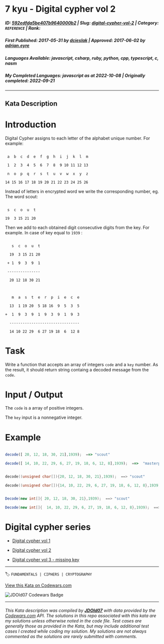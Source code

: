 # 7 kyu - Digital cypher vol 2

##### **ID**: [592edfda5be407b9640000b2](https://www.codewars.com/kata/592edfda5be407b9640000b2) | **Slug**: [digital-cypher-vol-2](https://www.codewars.com/kata/592edfda5be407b9640000b2) | **Category**: `REFERENCE` | **Rank**: <span style="color:white">7 kyu</span>

##### **First Published**: 2017-05-31 ***by*** [dcieslak](https://www.codewars.com/users/dcieslak) | **Approved**: 2017-06-02 ***by*** [adrian.eyre](https://www.codewars.com/users/adrian.eyre)

##### **Languages Available**: javascript, csharp, ruby, python, cpp, typescript, c, nasm

##### **My Completed Languages**: javascript ***as at*** 2022-10-08 | **Originally completed**: 2022-09-21

---

## Kata Description


# Introduction 



Digital Cypher assigns to each letter of the alphabet unique number. For example:



```

 a  b  c  d  e  f  g  h  i  j  k  l  m

 1  2  3  4  5  6  7  8  9 10 11 12 13

 n  o  p  q  r  s  t  u  v  w  x  y  z

14 15 16 17 18 19 20 21 22 23 24 25 26

```



Instead of letters in encrypted word we write the corresponding number, eg. The word scout:



```

 s  c  o  u  t

19  3 15 21 20

```

Then we add to each obtained digit consecutive digits from the key. For example. In case of key equal to `1939` :



```

   s  c  o  u  t

  19  3 15 21 20

 + 1  9  3  9  1

 ---------------

  20 12 18 30 21

  

   m  a  s  t  e  r  p  i  e  c  e

  13  1 19 20  5 18 16  9  5  3  5

+  1  9  3  9  1  9  3  9  1  9  3

  --------------------------------

  14 10 22 29  6 27 19 18  6  12 8

```



# Task



Write a function that accepts an array of integers `code` and a `key` number. As the result, it should return string containg a decoded message from the `code`.



# Input / Output



The `code` is a array of positive integers.<br/>

The `key` input is a nonnegative integer.



# Example



``` javascript

decode([ 20, 12, 18, 30, 21],1939);  ==> "scout"

decode([ 14, 10, 22, 29, 6, 27, 19, 18, 6, 12, 8],1939);  ==>  "masterpiece"

```

```c

decode((unsigned char[]){20, 12, 18, 30, 21},1939);  ==> "scout"

decode((unsigned char[]){14, 10, 22, 29, 6, 27, 19, 18, 6, 12, 8},1939);  ==>  "masterpiece"

```

```csharp

Decode(new int[]{ 20, 12, 18, 30, 21},1939);  ==> "scout"

Decode(new int[]{  14, 10, 22, 29, 6, 27, 19, 18, 6, 12, 8},1939);  ==>  "masterpiece"

```



# Digital cypher series

- [Digital cypher vol 1](https://www.codewars.com/kata/592e830e043b99888600002d)

- [Digital cypher vol 2](https://www.codewars.com/kata/592edfda5be407b9640000b2)

- [Digital cypher vol 3 - missing key](https://www.codewars.com/kata/5930d8a4b8c2d9e11500002a)

---


🏷 `FUNDAMENTALS | CIPHERS | CRYPTOGRAPHY`


[View this Kata on Codewars.com](https://www.codewars.com/kata/592edfda5be407b9640000b2)

![](https://www.codewars.com/users/jdold07/badges/large "JDOld07 Codewars Badge")

---

###### *This Kata description was compiled by [**JDOld07**](https://tpstech.dev) with data provided by the [Codewars.com](https://www.codewars.com) API.  The solutions in this repo associated with this kata are my solutions unless otherwise noted in the code file.  Test cases are generally those as provided in the Kata, but may include additional test cases I created while coding my solution.  My solutions are not always commented as the solutions are rarely submitted with comments.*
